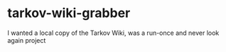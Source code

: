 # tarkov-wiki-grabber
I wanted a local copy of the Tarkov Wiki, was a run-once and never look again project
